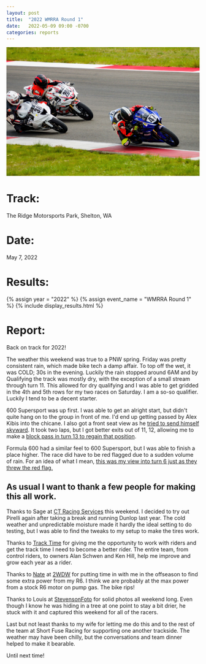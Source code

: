 ```yaml
---
layout: post
title:  "2022 WMRRA Round 1"
date:   2022-05-09 09:00 -0700
categories: reports
---
```


![Photo by Stevenson Foto](/img/race-report-photos/2022/2022-wmrra-r1.jpg)

# Track:
The Ridge Motorsports Park, Shelton, WA

# Date:
May 7, 2022

# Results:
{% assign year = "2022" %}
{% assign event_name = "WMRRA Round 1" %}
{% include display_results.html %}

# Report:

Back on track for 2022!

The weather this weekend was true to a PNW spring. Friday was pretty consistent rain, which made bike tech a damp affair. To top off the wet, it was COLD; 30s in the evening. Luckily the rain stopped around 6AM and by Qualifying the track was mostly dry, with the exception of a small stream through turn 11. This allowed for dry qualifying and I was able to get gridded in the 4th and 5th rows for my two races on Saturday. I am a so-so qualifier. Luckily I tend to be a decent starter.

600 Supersport was up first. I was able to get an alright start, but didn't quite hang on to the group in front of me. I'd end up getting passed by Alex Kibis into the chicane. I also got a front seat view as he [tried to send himself skyward]( https://youtu.be/_GCWIgxpiig&t=490). It took two laps, but I got better exits out of 11, 12, allowing me to make a [block pass in turn 13 to regain that position](https://youtu.be/_GCWIgxpiig&t=680).

Formula 600 had a similar feel to 600 Supersport, but I was able to finish a place higher. The race did have to be red flagged due to a sudden volume of rain. For an idea of what I mean, [this was my view into turn 6 just as they threw the red flag.](https://youtu.be/bm6tGzH0_Fs&t=540)

## As usual I want to thank a few people for making this all work.

Thanks to Sage at [CT Racing Services](https://ctracingservices.com/) this weekend. I decided to try out Pirelli again after taking a break and running Dunlop last year. The cold weather and unpredictable moisture made it hardly the ideal setting to do testing, but I was able to find the tweaks to my setup to make the tires work.

Thanks to [Track Time](https://tracktime.bike) for giving me the opportunity to work with riders and get the track time I need to become a better rider. The entire team, from control riders, to owners Alan Schwen and Ken Hill, help me improve and grow each year as a rider.

Thanks to [Nate](https://www.facebook.com/phippsnd) at [2WDW](https://2wheeldynoworks.com/) for putting time in with me in the offseason to find some extra power from my R6. I think we are probably at the max power from a stock R6 motor on pump gas. The bike rips!

Thanks to Louis at [StevensonFoto](https://stevensonfoto.com/) for solid photos all weekend long. Even though I know he was hiding in a tree at one point to stay a bit drier, he stuck with it and captured this weekend for all of the racers.

Last but not least thanks to my wife for letting me do this and to the rest of the team at Short Fuse Racing for supporting one another trackside. The weather may have been chilly, but the conversations and team dinner helped to make it bearable.

Until next time!